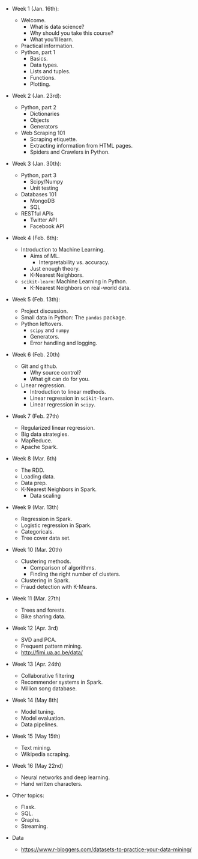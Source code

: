 - Week 1 (Jan. 16th):
    - Welcome.
        - What is data science?
        - Why should you take this course?
        - What you'll learn.
    - Practical information.
    - Python, part 1
        - Basics.
        - Data types.
        - Lists and tuples.
        - Functions.
        - Plotting.
- Week 2 (Jan. 23rd):
    - Python, part 2
        - Dictionaries
        - Objects
        - Generators
    - Web Scraping 101
        - Scraping etiquette.
        - Extracting information from HTML pages.
        - Spiders and Crawlers in Python.
- Week 3 (Jan. 30th):
    - Python, part 3
        - Scipy/Numpy
        - Unit testing
    - Databases 101
        - MongoDB
        - SQL
    - RESTful APIs
        - Twitter API
        - Facebook API
- Week 4 (Feb. 6th):
    - Introduction to Machine Learning.
        - Aims of ML.
            - Interpretability vs. accuracy.
        - Just enough theory.
        - K-Nearest Neighbors.
    - `scikit-learn`: Machine Learning in Python.
        - K-Nearest Neighbors on real-world data.
- Week 5 (Feb. 13th):
    - Project discussion.
    - Small data in Python: The `pandas` package.
    - Python leftovers.
        - `scipy` and `numpy`
        - Generators.
        - Error handling and logging.
- Week 6 (Feb. 20th)
    - Git and github.
        - Why source control?
        - What git can do for you.
    - Linear regression.
        - Introduction to linear methods.
        - Linear regression in `scikit-learn`.
        - Linear regression in `scipy`.
- Week 7 (Feb. 27th)
     - Regularized linear regression.
     - Big data strategies.
     - MapReduce.
     - Apache Spark.
- Week 8 (Mar. 6th)
     - The RDD.
     - Loading data.
     - Data prep.
     - K-Nearest Neighbors in Spark.
        - Data scaling
- Week 9 (Mar. 13th)
    - Regression in Spark.
    - Logistic regression in Spark.
    - Categoricals.
    - Tree cover data set.
- Week 10 (Mar. 20th)
    - Clustering methods.
        - Comparison of algorithms.
        - Finding the right number of clusters.
    - Clustering in Spark.
    - Fraud detection with K-Means.
- Week 11 (Mar. 27th)
    - Trees and forests.
    - Bike sharing data.
- Week 12 (Apr. 3rd)
    - SVD and PCA.
    - Frequent pattern mining.
    - http://fimi.ua.ac.be/data/
- Week 13 (Apr. 24th)
    - Collaborative filtering
    - Recommender systems in Spark.
    - Million song database.
- Week 14 (May 8th)
    - Model tuning.
    - Model evaluation.
    - Data pipelines.
- Week 15 (May 15th)
    - Text mining.
    - Wikipedia scraping.
- Week 16 (May 22nd)
    - Neural networks and deep learning.
    - Hand written characters.

- Other topics:
    - Flask.
    - SQL.
    - Graphs.
    - Streaming.
    
- Data
    - https://www.r-bloggers.com/datasets-to-practice-your-data-mining/

